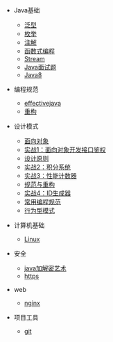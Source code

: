 
* Java基础

  * [泛型](./docs/java基础/泛型.md)
  * [枚举](./docs/java基础/枚举.md)
  * [注解](./docs/java基础/注解.md)
  * [函数式编程](./docs/java基础/函数式编程.md)
  * [Stream](./docs/java基础/stream.md)
  * [Java面试题](./docs/b-1面试题总结-Java基础.md)
  * [Java8](./docs/java基础/java8.md)
* 编程规范

  * [effectivejava](./docs/java基础/effectivejava.md)
  * [重构](./docs/java基础/restructure.md)
* 设计模式

  * [面向对象](./docs/设计模式/面向对象.md)
  * [实战1：面向对象开发接口鉴权](./docs/设计模式/实战1：面向对象开发接口鉴权.md)
  * [设计原则](./docs/设计模式/设计原则.md)
  * [实战2：积分系统](./docs/设计模式/实战2：积分系统.md)
  * [实战3：性能计数器](./docs/设计模式/实战3：性能计数器.md)
  * [规范与重构](./docs/设计模式/规范与重构.md)
  * [实战4：ID生成器](./docs/设计模式/实战4：ID生成器.md)
  * [常用编程规范](./docs/设计模式/常用20条编程规范.md)
  * [行为型模式](./docs/设计模式/行为型.md)
* 计算机基础

  * [Linux](./docs/linuxprobe.md)
* 安全

  * [java加解密艺术](./docs/安全/java加密与解密的艺术.md)
  * [https](./docs/安全/https.md)
* web

  * [nginx](./docs/web相关技术/nginx.md)
* 项目工具

  * [git](./docs/项目管理/git.md)
